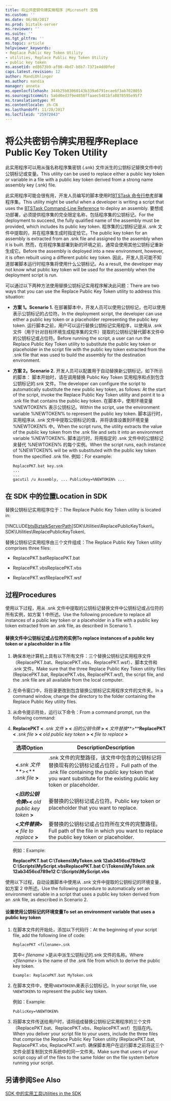 ```yaml
---
title: 将公共密钥令牌实用程序 |Microsoft 文档
ms.custom: ''
ms.date: 06/08/2017
ms.prod: biztalk-server
ms.reviewer: ''
ms.suite: ''
ms.tgt_pltfrm: ''
ms.topic: article
helpviewer_keywords:
- Replace Public Key Token Utility
- utilities, Replace Public Key Token Utility
- public key token
ms.assetid: ed8673b9-af06-4bd7-b8b7-7371e4dd0fed
caps.latest.revision: 12
author: MandiOhlinger
ms.author: mandia
manager: anneta
ms.openlocfilehash: 344b25b83060143b339a6791ecae6f3ab7028055
ms.sourcegitcommit: 5abd0ed3f9e4858ffaaec5481bfa8878595e95f7
ms.translationtype: MT
ms.contentlocale: zh-CN
ms.lasthandoff: 11/28/2017
ms.locfileid: "25972043"
---
```

# <a name="replace-public-key-token-utility"></a><span data-ttu-id="d9f1b-102">将公共密钥令牌实用程序</span><span class="sxs-lookup"><span data-stu-id="d9f1b-102">Replace Public Key Token Utility</span></span>
<span data-ttu-id="d9f1b-103">此实用程序可以用从强名称程序集密钥 (.snk) 文件派生的公钥标记替换文件中的公钥标记或变量。</span><span class="sxs-lookup"><span data-stu-id="d9f1b-103">This utility can be used to replace either a public key token or variable in a file with a public key token derived from a strong name assembly key (.snk) file.</span></span>  
  
 <span data-ttu-id="d9f1b-104">此实用程序可能会很有用，开发人员编写的脚本使用时[BTSTask 命令行参考](../core/btstask-command-line-reference.md)部署程序集。</span><span class="sxs-lookup"><span data-stu-id="d9f1b-104">This utility might be useful when a developer is writing a script that uses the [BTSTask Command-Line Reference](../core/btstask-command-line-reference.md) to deploy an assembly.</span></span> <span data-ttu-id="d9f1b-105">要想成功部署，必须提供程序集的完全限定名称，包括程序集的公钥标记。</span><span class="sxs-lookup"><span data-stu-id="d9f1b-105">For the deployment to succeed, the fully qualified name of the assembly must be provided, which includes its public key token.</span></span> <span data-ttu-id="d9f1b-106">程序集的公钥标记是从 .snk 文件中提取的，并在程序集生成时指定给它。</span><span class="sxs-lookup"><span data-stu-id="d9f1b-106">The public key token for an assembly is extracted from an .snk file and assigned to the assembly when it is built.</span></span> <span data-ttu-id="d9f1b-107">然而，在将程序集部署到新的环境之前，通常会使用其他公钥标记重新生成它。</span><span class="sxs-lookup"><span data-stu-id="d9f1b-107">Before the assembly is deployed into a new environment, however, it is often rebuilt using a different public key token.</span></span> <span data-ttu-id="d9f1b-108">因此，开发人员可能不知道部署脚本运行时程序集将使用什么公钥标记。</span><span class="sxs-lookup"><span data-stu-id="d9f1b-108">As a result, the developer may not know what public key token will be used for the assembly when the deployment script is run.</span></span>  
  
 <span data-ttu-id="d9f1b-109">可以通过以下两种方法使用替换公钥标记实用程序解决此问题：</span><span class="sxs-lookup"><span data-stu-id="d9f1b-109">There are two ways that you can use the Replace Public Key Token utility to address this situation:</span></span>  
  
-   <span data-ttu-id="d9f1b-110">**方案 1。**</span><span class="sxs-lookup"><span data-stu-id="d9f1b-110">**Scenario 1.**</span></span> <span data-ttu-id="d9f1b-111">在部署脚本中，开发人员可以使用公钥标记，也可以使用表示公钥标记的占位符。</span><span class="sxs-lookup"><span data-stu-id="d9f1b-111">In the deployment script, the developer can use either a public key token or a placeholder representing the public key token.</span></span> <span data-ttu-id="d9f1b-112">运行脚本之前，用户可以运行替换公钥标记实用程序，以使用从 .snk 文件（用于针对目标环境生成程序集的文件）提取的公钥标记替代脚本文件中的公钥标记或占位符。</span><span class="sxs-lookup"><span data-stu-id="d9f1b-112">Before running the script, a user can run the Replace Public Key Token utility to substitute the public key token or placeholder in the script file with the public key token extracted from the .snk file that was used to build the assembly for the destination environment.</span></span>  
  
-   <span data-ttu-id="d9f1b-113">**方案 2。**</span><span class="sxs-lookup"><span data-stu-id="d9f1b-113">**Scenario 2.**</span></span> <span data-ttu-id="d9f1b-114">开发人员可以配置用于自动替换新公钥标记，如下所示的脚本： 脚本开始时，请在调用替换 Public Key Token 实用程序和点到包含公钥标记的.snk 文件。</span><span class="sxs-lookup"><span data-stu-id="d9f1b-114">The developer can configure the script to automatically substitute the new public key token, as follows: At the start of the script, invoke the Replace Public Key Token utility and point it to a .snk file that contains the public key token.</span></span> <span data-ttu-id="d9f1b-115">在脚本中，使用环境变量 %NEWTOKEN% 表示公钥标记。</span><span class="sxs-lookup"><span data-stu-id="d9f1b-115">Within the script, use the environment variable %NEWTOKEN% to represent the public key token.</span></span> <span data-ttu-id="d9f1b-116">脚本运行时，实用程序从 .snk 文件中提取公钥标记的值，并将该值设置到环境变量 %NEWTOKEN% 中。</span><span class="sxs-lookup"><span data-stu-id="d9f1b-116">When the script runs, the utility extracts the value of the public key token from the .snk file and sets it into an environment variable %NEWTOKEN%.</span></span> <span data-ttu-id="d9f1b-117">脚本运行时，将用指定的 .snk 文件中的公钥标记来替代 %NEWTOKEN% 的每个实例。</span><span class="sxs-lookup"><span data-stu-id="d9f1b-117">When the script runs, each instance of %NEWTOKEN% will be with substituted with the public key token from the specified .snk file.</span></span> <span data-ttu-id="d9f1b-118">例如：</span><span class="sxs-lookup"><span data-stu-id="d9f1b-118">For example:</span></span>  
  
    ```  
    ReplacePKT.bat key.snk  
    ...  
    ...  
    gacutil /u Assembly, ... PublicKey=%NEWTOKEN% ...  
    ```  
  
## <a name="location-in-sdk"></a><span data-ttu-id="d9f1b-119">在 SDK 中的位置</span><span class="sxs-lookup"><span data-stu-id="d9f1b-119">Location in SDK</span></span>  
 <span data-ttu-id="d9f1b-120">替换公钥标记实用程序位于：</span><span class="sxs-lookup"><span data-stu-id="d9f1b-120">The Replace Public Key Token utility is located in:</span></span>  
  
 [!INCLUDE[btsBiztalkServerPath](../includes/btsbiztalkserverpath-md.md)]<span data-ttu-id="d9f1b-121">SDK\Utilities\ReplacePublicKeyToken\\。</span><span class="sxs-lookup"><span data-stu-id="d9f1b-121">SDK\Utilities\ReplacePublicKeyToken\\.</span></span>  
  
 <span data-ttu-id="d9f1b-122">替换公钥标记实用程序由三个文件组成：</span><span class="sxs-lookup"><span data-stu-id="d9f1b-122">The Replace Public Key Token utility comprises three files:</span></span>  
  
-   <span data-ttu-id="d9f1b-123">ReplacePKT.bat</span><span class="sxs-lookup"><span data-stu-id="d9f1b-123">ReplacePKT.bat</span></span>  
  
-   <span data-ttu-id="d9f1b-124">ReplacePKT.vbs</span><span class="sxs-lookup"><span data-stu-id="d9f1b-124">ReplacePKT.vbs</span></span>  
  
-   <span data-ttu-id="d9f1b-125">ReplacePKT.wsf</span><span class="sxs-lookup"><span data-stu-id="d9f1b-125">ReplacePKT.wsf</span></span>  
  
## <a name="procedures"></a><span data-ttu-id="d9f1b-126">过程</span><span class="sxs-lookup"><span data-stu-id="d9f1b-126">Procedures</span></span>  
 <span data-ttu-id="d9f1b-127">使用以下过程，用从 .snk 文件中提取的公钥标记替换文件中公钥标记或占位符的所有实例，如方案 1 中所述。</span><span class="sxs-lookup"><span data-stu-id="d9f1b-127">Use the following procedure to replace all instances of a public key token or a placeholder in a file with a public key token extracted from an .snk file, as described in Scenario 1.</span></span>  
  
#### <a name="to-replace-instances-of-a-public-key-token-or-a-placeholder-in-a-file"></a><span data-ttu-id="d9f1b-128">替换文件中公钥标记或占位符的实例</span><span class="sxs-lookup"><span data-stu-id="d9f1b-128">To replace instances of a public key token or a placeholder in a file</span></span>  
  
1.  <span data-ttu-id="d9f1b-129">确保本地计算机上具有以下所有文件：三个替换公钥标记实用程序文件（ReplacePKT.bat、ReplacePKT.vbs、ReplacePKT.wsf）、脚本文件和 .snk 文件。</span><span class="sxs-lookup"><span data-stu-id="d9f1b-129">Make sure that the three Replace Public Key Token utility files (ReplacePKT.bat, ReplacePKT.vbs, ReplacePKT.wsf), the script file, and the .snk file are all available from the local computer.</span></span>  
  
2.  <span data-ttu-id="d9f1b-130">在命令窗口中，将目录更改到包含替换公钥标记实用程序文件的文件夹。</span><span class="sxs-lookup"><span data-stu-id="d9f1b-130">In a command window, change the directory to the folder containing the Replace Public Key utility files.</span></span>  
  
3.  <span data-ttu-id="d9f1b-131">从命令提示符处，运行以下命令：</span><span class="sxs-lookup"><span data-stu-id="d9f1b-131">From a command prompt, run the following command:</span></span>  
  
4.  <span data-ttu-id="d9f1b-132">**ReplacePKT \<**  *.snk 文件*  **\> \<**  *旧的公钥令牌*  **\> \<**  *文件替换***\>**</span><span class="sxs-lookup"><span data-stu-id="d9f1b-132">**ReplacePKT \<** *.snk file* **\> \<** *old public key token* **\> \<** *file to replace* **\>**</span></span>  
  
    |<span data-ttu-id="d9f1b-133">选项</span><span class="sxs-lookup"><span data-stu-id="d9f1b-133">Option</span></span>|<span data-ttu-id="d9f1b-134">Description</span><span class="sxs-lookup"><span data-stu-id="d9f1b-134">Description</span></span>|  
    |------------|-----------------|  
    |<span data-ttu-id="d9f1b-135">**\<***.snk 文件***\>**</span><span class="sxs-lookup"><span data-stu-id="d9f1b-135">**\<** *.snk file* **\>**</span></span>|<span data-ttu-id="d9f1b-136">.snk 文件的完整路径，该文件中包含的公钥标记将替换现有的公钥标记或占位符 。</span><span class="sxs-lookup"><span data-stu-id="d9f1b-136">Full path of the .snk file containing the public key token that you want substitute for the existing public key token or placeholder.</span></span>|  
    |<span data-ttu-id="d9f1b-137">**\<***旧的公钥令牌***\>**</span><span class="sxs-lookup"><span data-stu-id="d9f1b-137">**\<** *old public key token* **\>**</span></span>|<span data-ttu-id="d9f1b-138">要替换的公钥标记或占位符。</span><span class="sxs-lookup"><span data-stu-id="d9f1b-138">Public key token or placeholder that you want to replace.</span></span>|  
    |<span data-ttu-id="d9f1b-139">**\<***文件替换***\>**</span><span class="sxs-lookup"><span data-stu-id="d9f1b-139">**\<** *file to replace* **\>**</span></span>|<span data-ttu-id="d9f1b-140">要替换的公钥标记或占位符所在文件的完整路径。</span><span class="sxs-lookup"><span data-stu-id="d9f1b-140">Full path of the file in which you want to replace the public key token or placeholder.</span></span>|  
  
     <span data-ttu-id="d9f1b-141">例如：</span><span class="sxs-lookup"><span data-stu-id="d9f1b-141">Example:</span></span>  
  
     <span data-ttu-id="d9f1b-142">**ReplacePKT.bat C:\Tokens\MyToken.snk 12ab3456cd789e12 C:\Scripts\MyScript.vbs**</span><span class="sxs-lookup"><span data-stu-id="d9f1b-142">**ReplacePKT.bat C:\Tokens\MyToken.snk 12ab3456cd789e12 C:\Scripts\MyScript.vbs**</span></span>  
  
 <span data-ttu-id="d9f1b-143">使用以下过程，自动设置脚本中使用从 .snk 文件中提取的公钥标记的环境变量，如方案 2 中所述。</span><span class="sxs-lookup"><span data-stu-id="d9f1b-143">Use the following procedure to automatically set an environment variable in a script that uses a public key token derived from an .snk file, as described in Scenario 2.</span></span>  
  
#### <a name="to-set-an-environment-variable-that-uses-a-public-key-token"></a><span data-ttu-id="d9f1b-144">设置使用公钥标记的环境变量</span><span class="sxs-lookup"><span data-stu-id="d9f1b-144">To set an environment variable that uses a public key token</span></span>  
  
1.  <span data-ttu-id="d9f1b-145">在脚本文件的开始处，添加以下代码行：</span><span class="sxs-lookup"><span data-stu-id="d9f1b-145">At the beginning of your script file, add the following line of code:</span></span>  
  
    ```  
    ReplacePKT <filename>.snk  
    ```  
  
     <span data-ttu-id="d9f1b-146">其中\< *filename* \>是从中派生公钥标记的.snk 文件的名称。</span><span class="sxs-lookup"><span data-stu-id="d9f1b-146">Where \<*filename*\> is the name of the .snk file from which to derive the public key token.</span></span>  
  
    ```  
    Example: ReplacePKT.bat MyToken.snk  
    ```  
  
2.  <span data-ttu-id="d9f1b-147">在脚本文件中，使用`%NEWTOKEN%`来表示公钥标记。</span><span class="sxs-lookup"><span data-stu-id="d9f1b-147">In your script file, use `%NEWTOKEN%` to represent the public key token.</span></span>  
  
     <span data-ttu-id="d9f1b-148">例如：</span><span class="sxs-lookup"><span data-stu-id="d9f1b-148">Example:</span></span>  
  
    ```  
    PublicKey=%NEWTOKEN%  
    ```  
  
3.  <span data-ttu-id="d9f1b-149">将脚本文件传送给用户时，请将组成替换公钥标记实用程序的三个文件（ReplacePKT.bat、ReplacePKT.vbs、ReplacePKT.wsf）包括在内。</span><span class="sxs-lookup"><span data-stu-id="d9f1b-149">When you deliver your script file to your users, include the three files that comprise the Replace Public Key Token utility (ReplacePKT.bat, ReplacePKT.vbs, ReplacePKT.wsf).</span></span> <span data-ttu-id="d9f1b-150">确保脚本用户在运行脚本之前将这三个文件全部复制到文件系统中的同一文件夹。</span><span class="sxs-lookup"><span data-stu-id="d9f1b-150">Make sure that users of your script copy all of the files to the same folder on the file system before running your script.</span></span>  
  
## <a name="see-also"></a><span data-ttu-id="d9f1b-151">另请参阅</span><span class="sxs-lookup"><span data-stu-id="d9f1b-151">See Also</span></span>  
 [<span data-ttu-id="d9f1b-152">SDK 中的实用工具</span><span class="sxs-lookup"><span data-stu-id="d9f1b-152">Utilities in the SDK</span></span>](../core/utilities-in-the-sdk.md)